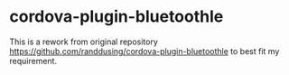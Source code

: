 # cordova-plugin-bluetoothle
This is a rework from original repository https://github.com/randdusing/cordova-plugin-bluetoothle to best fit my requirement.
